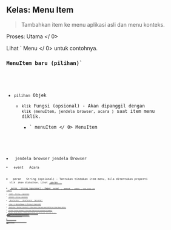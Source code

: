 ## Kelas: Menu Item

> Tambahkan item ke menu aplikasi asli dan menu konteks.

Proses:  Utama </ 0></p> 

Lihat ` Menu </ 0> untuk contohnya.</p>

<h3><code>MenuItem baru (pilihan)`</h3> 

* `pilihan` Objek 
  * `klik` Fungsi (opsional) - Akan dipanggil dengan `klik (menuItem, jendela browser, acara )` saat item menu diklik. 
    * ` menuItem </ 0> MenuItem</li>
<li><code> jendela browser </ 0>jendela Browser</li>
<li><code> event </ 0>  Acara</li>
</ul></li>
<li><code> peran </ 0>  String (opsional) - Tentukan tindakan item menu, bila ditentukan properti
 <code> klik </ 0> akan diabaikan. Lihat <a href="#roles"> peran </ 1> .</li>
<li><code> ketik </ 0>  String (opsional) - Dapat <code> normal </ 0> , <code> pemisah </ 0> , <code> submenu </ 0> , <code> kotak centang </ 0> atau
 <code> radio </ 0> .</li>
<li><code> label </ 0>  String - (opsional)</li>
<li><code> sublabel </ 0>  String - (opsional)</li>
<li><code> akselerator </ 0>  <a href="accelerator.md"> Accelerator </ 1> (opsional)</li>
<li><code> ikon </ 0> ( <a href="native-image.md"> NativeImage </ 1> | String ) (opsional)</li>
<li><code> diaktifkan </ 0>  Boolean (opsional) - Jika salah, item menu akan diklik dan tidak dapat diklik.</li>
<li><code> terlihat </ 0>  Boolean (opsional) - Jika salah, item menu akan seluruhnya tersembunyi.</li>
<li><code> diperiksa </ 0>  Boolean (opsional) - Sebaiknya hanya ditentukan untuk item menu jenis <code> kotak centang </ 0> atau <code> radio </ 0> .</li>
<li><code> submenu </ 0> (MenuItemConstructorOptions [] | Menu) (opsional) - Harus ditentukan untuk <code> submenu </ 0> ketik item menu. Jika
 <code> submenu </ 0> ditentukan, tipe <code> : 'submenu' </ 0> dapat diabaikan. Jika nilainya bukan <code> Menu </ 0> maka otomatis akan dikonversi menjadi satu dengan
 <code> Menu.buildFromTemplate </ 0> .</li>
<li><code> id </ 0>  String (opsional) - Unik dalam satu menu. Jika di definisikan maka bisa dijadikan acuan untuk item ini dengan atribut posisi.</li>
<li><code> posisi </ 0>  String (opsional) - Bidang ini memungkinkan definisi lokasi yang spesifik dalam menu tertentu.</li>
</ul></li>
</ul>

<h3>Peran</h3>

<p>Peran memungkinkan item menu memiliki perilaku yang telah ditentukan.</p>

<p>Cara terbaik adalah menentukan <code> peran </ 0> untuk item menu yang sesuai dengan peran standar, daripada mencoba menerapkan perilaku secara manual pada fungsi <code> klik </ 0> .
Di bangun <code> peran </ 0> perilaku akan memberikan pengalaman terbaik asli.</p>

<p><code> label </ 0> dan <code> akselerator </ 0> nilai-nilai opsional ketika menggunakan <code> peran </ 0> dan akan default ke nilai yang sesuai untuk setiap platform.</p>

<p>Properti <code> peran </ 0> dapat memiliki nilai berikut:</p>

<ul>
<li><code>membuka`
    * `mengulangi`
    * `memotong`
    * `salinan`
    * `pasta`
    * `pasteandmatchstyle`
    * `Pilih Semua`
    * `menghapus`
    * ` minimize </ 0> - Minimalkan jendela saat ini</li>
<li><code> tutup </ 0> - Tutup jendela saat ini</li>
<li><code> berhenti </ 0> - Keluar dari aplikasi</li>
<li><code> reload </ 0> - Muat ulang jendela aktif</li>
<li><code> forcereload </ 0> - Muat ulang jendela aktif yang mengabaikan cache.</li>
<li><code> toggledev alat </ 0> - Toggle alat pengembang di jendela aktif</li>
<li><code> toggle penuh layar </ 0> - Beralih mode layar penuh pada jendela aktif</li>
<li><code> reset zoom </ 0> - Reset tingkat zoom halaman terfokus ke ukuran aslinya</li>
<li><code> perbesar </ 0> - Perbesar halaman yang terfokus sebesar 10%</li>
<li><code> perkecil </ 0> - Perkecil halaman yang terfokus sebesar 10%</li>
<li><code> editMenu </ 0> - Seluruh menu "Edit" default (Undo, Copy, dll.)</li>
<li><code> jendela Menu </ 0> - Menu "Jendela" default keseluruhan (Minimalkan, Tutup, dll.)</li>
</ul>

<p>Peran tambahan berikut tersedia di macOS :</p>

<ul>
<li><code> tentang </ 0> - Peta ke <code> orderFrontStandardAboutPanel </ 0> tindakan</li>
<li><code> menyembunyikan </ 0> - Peta ke <code> menyembunyikan </ 0> tindakan</li>
<li><code> menyembunyi lain </ 0> - Peta ke <code> menyembunyikan aplikasi lain</ 0> tindakan</li>
<li><code>unhide` - Map to the `unhideAllApplications` action
    * `startspeaking` - Map to the `startSpeaking` action
    * `stopspeaking` - Map to the `stopSpeaking` action
    * `depan` - Peta ke `arrangeInFront` tindakan
    * `zoom` - Peta ke `performZoom` tindakan
    * `window` - The submenu is a "Window" menu
    * `help` - The submenu is a "Help" menu
    * `services` - The submenu is a "Services" menu
    
    When specifying a `role` on macOS, `label` and `accelerator` are the only options that will affect the menu item. All other options will be ignored.
    
    ### Instance Properties
    
    Properti berikut tersedia pada contoh `MenuItem`:
    
    #### `menuItem.enabled`
    
    A`Boolean` menunjukkan apakah item tersebut diaktifkan, properti ini dapat diubah secara dinamis.
    
    #### `menuItem.visible`
    
    A `Boolean` menunjukkan apakah item tersebut terlihat, properti ini dapat diubah secara dinamis.
    
    #### `menuItem.checked`
    
    A `Boolean` indicating whether the item is checked, this property can be dynamically changed.
    
    Sebuah `centang` item menu akan beralih `diperiksa` properti dan mematikan saat dipilih.
    
    Sebuah `radio` item menu akan menyala nya `diperiksa` properti saat diklik, dan akan mematikan bahwa properti untuk semua item yang berdekatan di menu yang sama.
    
    Anda dapat menambahkan fungsi `klik` untuk perilaku tambahan.
    
    #### `menuItem.label`
    
    A `String` representing the menu items visible label
    
    #### `menuItem.click`
    
    A `Function` that is fired when the MenuItem receives a click event